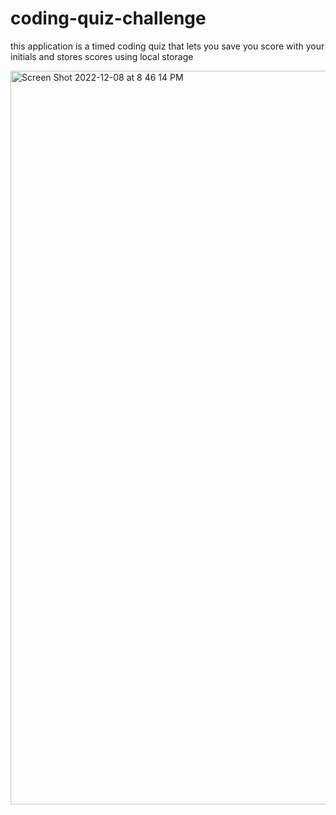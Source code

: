 # coding-quiz-challenge

this application is a timed coding quiz that lets you save you score with your initials and stores scores
using local storage 

<img width="1174" alt="Screen Shot 2022-12-08 at 8 46 14 PM" src="https://user-images.githubusercontent.com/55592486/206604661-7f858a03-f340-471a-8dfa-d5f2978408e9.png">
